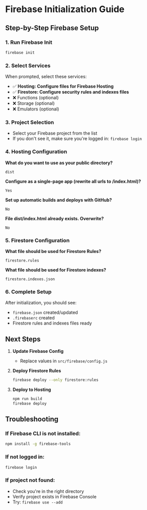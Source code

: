 # Firebase Initialization Guide

## Step-by-Step Firebase Setup

### 1. Run Firebase Init

```bash
firebase init
```

### 2. Select Services

When prompted, select these services:
- ✅ **Hosting: Configure files for Firebase Hosting**
- ✅ **Firestore: Configure security rules and indexes files**
- ❌ Functions (optional)
- ❌ Storage (optional)
- ❌ Emulators (optional)

### 3. Project Selection

- Select your Firebase project from the list
- If you don't see it, make sure you're logged in: `firebase login`

### 4. Hosting Configuration

**What do you want to use as your public directory?**
```
dist
```

**Configure as a single-page app (rewrite all urls to /index.html)?**
```
Yes
```

**Set up automatic builds and deploys with GitHub?**
```
No
```

**File dist/index.html already exists. Overwrite?**
```
No
```

### 5. Firestore Configuration

**What file should be used for Firestore Rules?**
```
firestore.rules
```

**What file should be used for Firestore indexes?**
```
firestore.indexes.json
```

### 6. Complete Setup

After initialization, you should see:
- `firebase.json` created/updated
- `.firebaserc` created
- Firestore rules and indexes files ready

## Next Steps

1. **Update Firebase Config**
   - Replace values in `src/firebase/config.js`

2. **Deploy Firestore Rules**
   ```bash
   firebase deploy --only firestore:rules
   ```

3. **Deploy to Hosting**
   ```bash
   npm run build
   firebase deploy
   ```

## Troubleshooting

### If Firebase CLI is not installed:
```bash
npm install -g firebase-tools
```

### If not logged in:
```bash
firebase login
```

### If project not found:
- Check you're in the right directory
- Verify project exists in Firebase Console
- Try: `firebase use --add`
